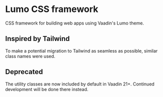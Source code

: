 # Lumo CSS framework
CSS framework for building web apps using Vaadin's Lumo theme.

## Inspired by Tailwind
To make a potential migration to Tailwind as seamless as possible, similar class names were used.

## Deprecated
The utility classes are now included by default in Vaadin 21+. Continued development will be done there instead.
